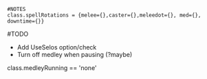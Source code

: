 	#NOTES
	class.spellRotations = {melee={},caster={},meleedot={}, med={}, downtime={}}

#TODO
- Add UseSelos option/check
- Turn off medley when pausing (?maybe)

 
 class.medleyRunning == 'none'